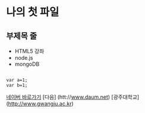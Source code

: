 나의 첫 파일
=============

부제목 줄
---------

* HTML5 강좌
* node.js
* mongoDB

```````

var a=1;
var b=1;

```````

[네이버 바로가기](http://naver.com)
[다음] (htt://www.daum.net)
[광주대학교] (http://www.gwangju.ac.kr)